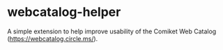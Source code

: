 # webcatalog-helper
A simple extension to help improve usability of the Comiket Web Catalog (https://webcatalog.circle.ms/).
